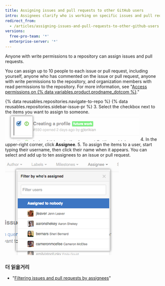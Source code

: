 ```yaml
---
title: Assigning issues and pull requests to other GitHub users
intro: Assignees clarify who is working on specific issues and pull requests.
redirect_from:
  - /articles/assigning-issues-and-pull-requests-to-other-github-users
versions:
  free-pro-team: '*'
  enterprise-server: '*'
---
```


Anyone with write permissions to a repository can assign issues and pull requests.

You can assign up to 10 people to each issue or pull request, including yourself, anyone who has commented on the issue or pull request, anyone with write permissions to the repository, and organization members with read permissions to the repository. For more information, see "[Access permissions on {% data variables.product.prodname_dotcom %}](/articles/access-permissions-on-github)."

{% data reusables.repositories.navigate-to-repo %}
{% data reusables.repositories.sidebar-issue-pr %}
3. Select the checkbox next to the items you want to assign to someone. ![Issues metadata checkbox](/assets/images/help/issues/issues_assign_checkbox.png)
4. In the upper-right corner, click **Assignee**.
5. To assign the items to a user, start typing their username, then click their name when it appears. You can select and add up to ten assignees to an issue or pull request. ![Issues assignment drop-down](/assets/images/help/issues/issues_assigning_dropdown.png)

### 더 읽을거리

* "[Filtering issues and pull requests by assignees](/articles/filtering-issues-and-pull-requests-by-assignees)"
